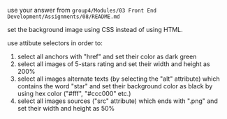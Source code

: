 <p>use your answer from <code>group4/Modules/03 Front End Development/Assignments/08/README.md</code><p>
<p>set the background image using CSS instead of using HTML.</p>
<p>
use attibute selectors in order to:
<ol>
    <li>
    select all anchors with "href" and set their color as dark green
    </li>
     <li>
    select all images of 5-stars rating and set their width and height as 200%
    </li>
     <li>
    select all images alternate texts (by selecting the "alt" attribute) which contains the word "star" and set their background color as black by using hex color ("#fff", "#ccc000" etc.)
    </li>
    <li>
select all images sources ("src" attribute) which ends with ".png" and set their width and height as 50%
    </li>
</ol>
</p>